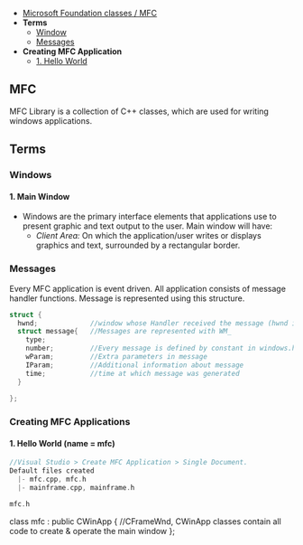 - [Microsoft Foundation classes / MFC](#mfc)
- **Terms**
  - [Window](#w)
  - [Messages](#m)
- **Creating MFC Application**
  - [1. Hello World](#hw)


<a name=mfc></a>
## MFC
MFC Library is a collection of C++ classes, which are used for writing windows applications.

## Terms
<a name=w></a>
### Windows
#### 1. Main Window
- Windows are the primary interface elements that applications use to present graphic and text output to the user. Main window will have:
  - _Client Area:_ On which the application/user writes or displays graphics and text, surrounded by a rectangular border.
<a name=m></a>
### Messages
Every MFC application is event driven. All application consists of message handler functions. Message is represented using this structure.
```c
struct {
  hwnd;             //window whose Handler received the message (hwnd is a pointer that contains the window’s address)
  struct message{   //Messages are represented with WM_
    type;
    number;         //Every message is defined by constant in windows.h
    wParam;         //Extra parameters in message
    IParam;         //Additional information about message
    time;           //time at which message was generated
  }
  
};
```

### Creating MFC Applications
<a name=hw></a>
#### 1. Hello World (name = mfc)
```cpp
//Visual Studio > Create MFC Application > Single Document.
Default files created
  |- mfc.cpp, mfc.h
  |- mainframe.cpp, mainframe.h

mfc.h
```
class mfc : public CWinApp {      //CFrameWnd, CWinApp classes contain all code to create & operate the main window
};

```
```
